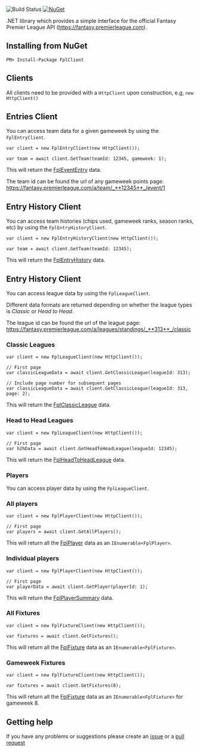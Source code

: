 ![Build Status](https://ci.appveyor.com/api/projects/status/github/RagtimeWilly/FplClient?branch=master&svg=true) [![NuGet](https://img.shields.io/nuget/v/FplClient.svg)](https://www.nuget.org/packages/FplClient/)

.NET library which provides a simple interface for the official Fantasy Premier League API (https://fantasy.premierleague.com).

## Installing from NuGet

`PM> Install-Package FplClient`

## Clients

All clients need to be provided with a `HttpClient` upon construction, e.g, `new HttpClient()`

## Entries Client

You can access team data for a given gameweek by using the `FplEntryClient`.

```
var client = new FplEntryClient(new HttpClient());

var team = await client.GetTeam(teamId: 12345, gameweek: 1);
```
This will return the [FplEventEntry](https://github.com/RagtimeWilly/FplClient/blob/master/src/FplClient/Data/FplEventEntry.cs) data.

The team id can be found the url of any gameweek points page: https://fantasy.premierleague.com/a/team/_**12345**_/event/1

## Entry History Client

You can access team histories (chips used, gameweek ranks, season ranks, etc) by using the `FplEntryHistoryClient`.

```
var client = new FplEntryHistoryClient(new HttpClient());

var team = await client.GetTeam(teamId: 12345);
```
This will return the [FplEntryHistory](https://github.com/RagtimeWilly/FplClient/blob/master/src/FplClient/Data/FplEntryHistory.cs) data.

## Entry History Client

You can access league data by using the `FplLeagueClient`.

Different data formats are returned depending on whether the league types is _Classic_ or _Head to Head_.

The league id can be found the url of the league page: https://fantasy.premierleague.com/a/leagues/standings/_**313**_/classic

### Classic Leagues

```
var client = new FplLeagueClient(new HttpClient());

// First page
var classicLeagueData = await client.GetClassicLeague(leagueId: 313);

// Include page number for subsequent pages
var classicLeagueData = await client.GetClassicLeague(leagueId: 313, page: 2);
```
This will return the [FplClassicLeague](https://github.com/RagtimeWilly/FplClient/blob/master/src/FplClient/Data/FplClassicLeague.cs) data.

### Head to Head Leagues

```
var client = new FplLeagueClient(new HttpClient());

// First page
var h2hData = await client.GetHeadToHeadLeague(leagueId: 12345);
```
This will return the [FplHeadToHeadLeague](https://github.com/RagtimeWilly/FplClient/blob/master/src/FplClient/Data/FplHeadToHeadLeague.cs) data.

### Players

You can access player data by using the `FplLeagueClient`.

### All players

```
var client = new FplPlayerClient(new HttpClient());

// First page
var players = await client.GetAllPlayers();
```
This will return all the [FplPlayer](https://github.com/RagtimeWilly/FplClient/blob/master/src/FplClient/Data/FplPlayer.cs) data as an `IEnumerable<FplPlayer>`.


### Individual players

```
var client = new FplPlayerClient(new HttpClient());

// First page
var playerData = await client.GetPlayer(playerId: 1);
```
This will return the [FplPlayerSummary](https://github.com/RagtimeWilly/FplClient/blob/master/src/FplClient/Data/FplPlayerSummary.cs) data.

### All Fixtures

```
var client = new FplFixtureClient(new HttpClient());

var fixtures = await client.GetFixtures();
```
This will return all the [FplFixture](https://github.com/RagtimeWilly/FplClient/blob/master/src/FplClient/Data/FplFixture.cs) data as an `IEnumerable<FplFixture>`.

### Gameweek Fixtures

```
var client = new FplFixtureClient(new HttpClient());

var fixtures = await client.GetFixtures(8);
```
This will return all the [FplFixture](https://github.com/RagtimeWilly/FplClient/blob/master/src/FplClient/Data/FplFixture.cs) data as an `IEnumerable<FplFixture>` for gameweek 8.

## Getting help

If you have any problems or suggestions please create an [issue](https://github.com/RagtimeWilly/FplClient/issues) or a [pull request](https://github.com/RagtimeWilly/FplClient/pulls)

